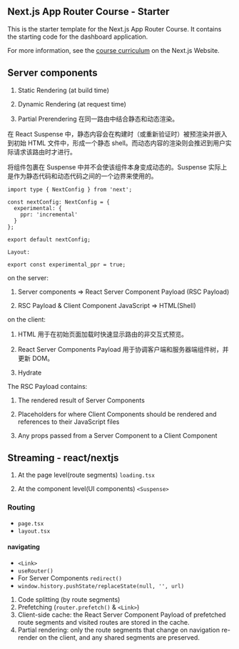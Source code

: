 ## Next.js App Router Course - Starter

This is the starter template for the Next.js App Router Course. It contains the starting code for the dashboard application.

For more information, see the [course curriculum](https://nextjs.org/learn) on the Next.js Website.

## Server components

1. Static Rendering (at build time)

2. Dynamic Rendering (at request time)

3. Partial Prerendering 在同一路由中结合静态和动态渲染。

  在 React Suspense 中，静态内容会在构建时（或重新验证时）被预渲染并嵌入到初始 HTML 文件中，形成一个静态 shell。而动态内容的渲染则会推迟到用户实际请求该路由时才进行。

  将组件包裹在 Suspense 中并不会使该组件本身变成动态的。Suspense 实际上是作为静态代码和动态代码之间的一个边界来使用的。

  ```javscript
  import type { NextConfig } from 'next';

  const nextConfig: NextConfig = {
    experimental: {
      ppr: 'incremental'
    }
  };

  export default nextConfig;

  Layout:

  export const experimental_ppr = true;

  ```

on the server:

1. Server components => React Server Component Payload (RSC Payload)

2. RSC Payload & Client Component JavaScript => HTML(Shell)

on the client:

1. HTML 用于在初始页面加载时快速显示路由的非交互式预览。

2. React Server Components Payload 用于协调客户端和服务器端组件树，并更新 DOM。

3. Hydrate

The RSC Payload contains:

1. The rendered result of Server Components

2. Placeholders for where Client Components should be rendered and references to their JavaScript files

3. Any props passed from a Server Component to a Client Component

## Streaming - react/nextjs

1. At the page level(route segments) `loading.tsx`

2. At the component level(UI components) `<Suspense>`








### Routing
- `page.tsx`
- `layout.tsx`

#### navigating
- `<Link>`
- `useRouter()`
- For Server Components `redirect()`
- `window.history.pushState/replaceState(null, '', url)`

1. Code splitting (by route segments)
2. Prefetching (`router.prefetch()` & `<Link>`)
3. Client-side cache: the React Server Component Payload of prefetched route segments and visited routes are stored in the cache.
4. Partial rendering: only the route segments that change on navigation re-render on the client, and any shared segments are preserved.
